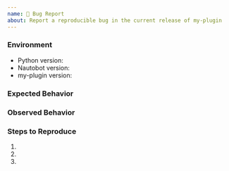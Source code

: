 ```yaml
---
name: 🐛 Bug Report
about: Report a reproducible bug in the current release of my-plugin
---
```


### Environment
* Python version:  <!-- Example: 3.11.4 -->
* Nautobot version:  <!-- Example: 2.0.0 -->
* my-plugin version:  <!-- Example: 1.0.0 -->

<!-- What did you expect to happen? -->
### Expected Behavior


<!-- What happened instead? -->
### Observed Behavior

<!--
    Describe in detail the exact steps that someone else can take to reproduce
    this bug using the current release.
-->
### Steps to Reproduce
1.
2.
3.
